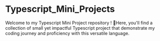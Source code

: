 # Typescript_Mini_Projects
Welcome to my Typescript Mini Project repository ! 🌸Here, you'll find a collection of small yet impactful Typescript project that demonstrate my coding journey and proficiency with this versatile language.
